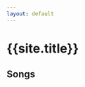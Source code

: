 ```yaml
---
layout: default
---
```

<h1>{{site.title}}</h1>
<div class="row">
  <section id="sidebar" class="col-3">
    <h2>Songs</h2>
    <ul class="song-list">
    </ul>
  </section>
  <section role="main" id="songs" class="col-9">
  </section>
</div>
<script src="/songList.js"></script>